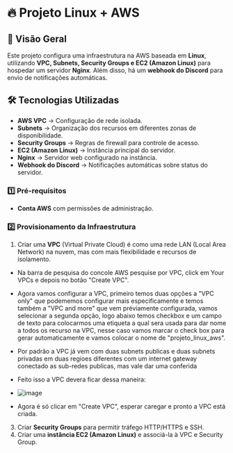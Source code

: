 # 🔥 Projeto Linux + AWS  

## 📌 Visão Geral
Este projeto configura uma infraestrutura na AWS baseada em **Linux**, utilizando **VPC, Subnets, Security Groups e EC2 (Amazon Linux)** para hospedar um servidor **Nginx**. Além disso, há um **webhook do Discord** para envio de notificações automáticas.

## 🛠️ Tecnologias Utilizadas
- **AWS VPC** → Configuração de rede isolada.  
- **Subnets** → Organização dos recursos em diferentes zonas de disponibilidade.  
- **Security Groups** → Regras de firewall para controle de acesso.  
- **EC2 (Amazon Linux)** → Instância principal do servidor.  
- **Nginx** → Servidor web configurado na instância.  
- **Webhook do Discord** → Notificações automáticas sobre status do servidor.  

### 1️⃣ **Pré-requisitos**
- **Conta AWS** com permissões de administração.
  
### 2️⃣ **Provisionamento da Infraestrutura**
1. Criar uma **VPC** (Virtual Private Cloud) é como uma rede LAN (Local Area Network) na nuvem, mas com mais flexibilidade e recursos de isolamento.
  * Na barra de pesquisa do concole AWS pesquise por VPC, click em Your VPCs e depois no botão "Create VPC".
  * Agora vamos configurar a VPC, primeiro temos duas opções a "VPC only" que podememos configurar mais especificamente e temos também a "VPC and more" que vem préviamente configurada, vamos selecionar a segunda opção, logo abaixo temos checkbox e um campo de texto para colocarmos uma etiqueta a qual sera  usada para dar nome a todos os recurso na VPC, nesse caso vamos marcar o check box para gerar automaticamente e vamos colocar o nome de "projeto_linux_aws".
  * Por padrão a VPC já vem com duas subnets publicas e duas subnets privadas em duas regioes diferentes com um internet gateway conectado as sub-redes publicas, mas vale dar uma conferida
  * Feito isso a VPC devera ficar dessa maneira:
  * 
    ![image](https://github.com/user-attachments/assets/5de410da-9847-48f8-98fe-d999febc1cbb)

  * Agora é só clicar em "Create VPC", esperar caregar e pronto a VPC está criada.
 

 
3. Criar **Security Groups** para permitir tráfego HTTP/HTTPS e SSH.  
4. Criar uma **instância EC2 (Amazon Linux)** e associá-la à VPC e Security Group.  
